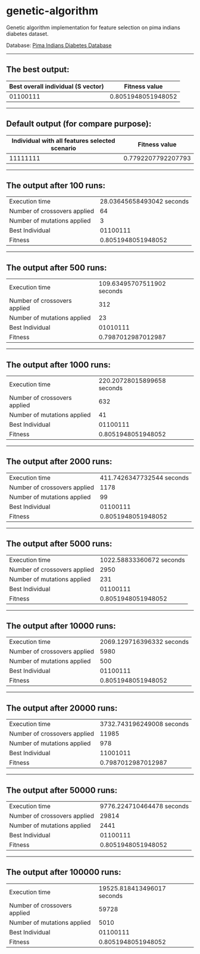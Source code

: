 # genetic-algorithm
Genetic algorithm implementation for feature selection on pima indians diabetes dataset.

Database: [Pima Indians Diabetes Database](https://www.kaggle.com/datasets/mragpavank/diabetes/data)

---

## The best output:

| Best overall individual (S vector) | Fitness value      |
| ---------------------------------- | ------------------ |
| 01100111                           | 0.8051948051948052 |

---

## Default output (for compare purpose):

| Individual with all features selected scenario | Fitness value      |
| ---------------------------------------------- | ------------------ |
| 11111111                                       | 0.7792207792207793 |

---

## The output after 100 runs:
<table>
  <tr>
    <td>Execution time</td>
    <td>28.03645658493042 seconds</td>
  </tr>
  <tr>
    <td>Number of crossovers applied</td>
    <td>64</td>
  </tr>
  <tr>
    <td>Number of mutations applied</td>
    <td>3</td>
  </tr>
  <tr>
    <td>Best Individual</td>
    <td>01100111</td>
  </tr>
  <tr>
    <td>Fitness</td>
    <td>0.8051948051948052</td>
  </tr>
</table>

---

## The output after 500 runs:
<table>
  <tr>
    <td>Execution time</td>
    <td>109.63495707511902 seconds</td>
  </tr>
  <tr>
    <td>Number of crossovers applied</td>
    <td>312</td>
  </tr>
  <tr>
    <td>Number of mutations applied</td>
    <td>23</td>
  </tr>
  <tr>
    <td>Best Individual</td>
    <td>01010111</td>
  </tr>
  <tr>
    <td>Fitness</td>
    <td>0.7987012987012987</td>
  </tr>
</table>

---

## The output after 1000 runs:
<table>
  <tr>
    <td>Execution time</td>
    <td>220.20728015899658 seconds</td>
  </tr>
  <tr>
    <td>Number of crossovers applied</td>
    <td>632</td>
  </tr>
  <tr>
    <td>Number of mutations applied</td>
    <td>41</td>
  </tr>
  <tr>
    <td>Best Individual</td>
    <td>01100111</td>
  </tr>
  <tr>
    <td>Fitness</td>
    <td>0.8051948051948052</td>
  </tr>
</table>

---

## The output after 2000 runs:
<table>
  <tr>
    <td>Execution time</td>
    <td>411.7426347732544 seconds</td>
  </tr>
  <tr>
    <td>Number of crossovers applied</td>
    <td>1178</td>
  </tr>
  <tr>
    <td>Number of mutations applied</td>
    <td>99</td>
  </tr>
  <tr>
    <td>Best Individual</td>
    <td>01100111</td>
  </tr>
  <tr>
    <td>Fitness</td>
    <td>0.8051948051948052</td>
  </tr>
</table>

---

## The output after 5000 runs:
<table>
  <tr>
    <td>Execution time</td>
    <td>1022.58833360672 seconds</td>
  </tr>
  <tr>
    <td>Number of crossovers applied</td>
    <td>2950</td>
  </tr>
  <tr>
    <td>Number of mutations applied</td>
    <td>231</td>
  </tr>
  <tr>
    <td>Best Individual</td>
    <td>01100111</td>
  </tr>
  <tr>
    <td>Fitness</td>
    <td>0.8051948051948052</td>
  </tr>
</table>

---

## The output after 10000 runs:
<table>
  <tr>
    <td>Execution time</td>
    <td>2069.129716396332 seconds</td>
  </tr>
  <tr>
    <td>Number of crossovers applied</td>
    <td>5980</td>
  </tr>
  <tr>
    <td>Number of mutations applied</td>
    <td>500</td>
  </tr>
  <tr>
    <td>Best Individual</td>
    <td>01100111</td>
  </tr>
  <tr>
    <td>Fitness</td>
    <td>0.8051948051948052</td>
  </tr>
</table>

---

## The output after 20000 runs:
<table>
  <tr>
    <td>Execution time</td>
    <td>3732.743196249008 seconds</td>
  </tr>
  <tr>
    <td>Number of crossovers applied</td>
    <td>11985</td>
  </tr>
  <tr>
    <td>Number of mutations applied</td>
    <td>978</td>
  </tr>
  <tr>
    <td>Best Individual</td>
    <td>11001011</td>
  </tr>
  <tr>
    <td>Fitness</td>
    <td>0.7987012987012987</td>
  </tr>
</table>

---

## The output after 50000 runs:
<table>
  <tr>
    <td>Execution time</td>
    <td>9776.224710464478 seconds</td>
  </tr>
  <tr>
    <td>Number of crossovers applied</td>
    <td>29814</td>
  </tr>
  <tr>
    <td>Number of mutations applied</td>
    <td>2441</td>
  </tr>
  <tr>
    <td>Best Individual</td>
    <td>01100111</td>
  </tr>
  <tr>
    <td>Fitness</td>
    <td>0.8051948051948052</td>
  </tr>
</table>

---

## The output after 100000 runs:
<table>
  <tr>
    <td>Execution time</td>
    <td>19525.818413496017 seconds</td>
  </tr>
  <tr>
    <td>Number of crossovers applied</td>
    <td>59728</td>
  </tr>
  <tr>
    <td>Number of mutations applied</td>
    <td>5010</td>
  </tr>
  <tr>
    <td>Best Individual</td>
    <td>01100111</td>
  </tr>
  <tr>
    <td>Fitness</td>
    <td>0.8051948051948052</td>
  </tr>
</table>
